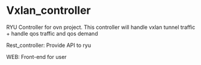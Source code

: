 # Vxlan_controller
RYU Controller for ovn project. This controller will handle vxlan tunnel traffic + handle qos traffic and qos demand

Rest_controller: Provide API to ryu

WEB: Front-end for user
